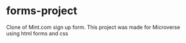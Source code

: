 # forms-project
Clone of Mint.com sign up form.
This project was made for Microverse using html forms and css
